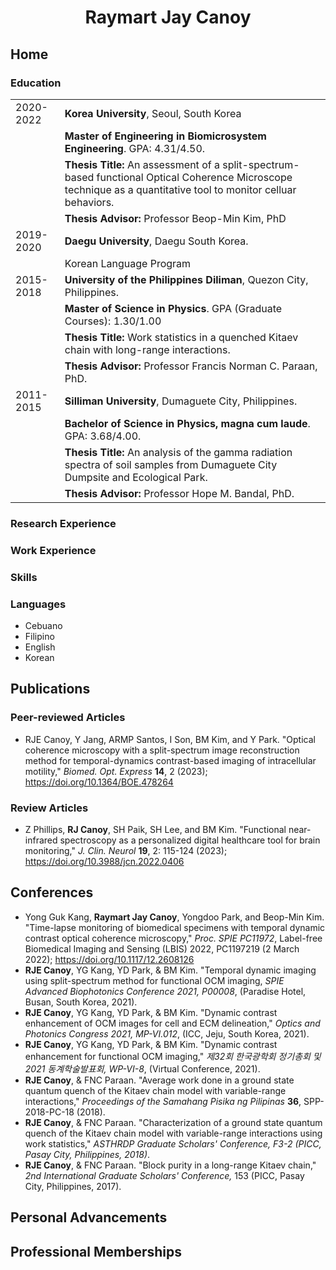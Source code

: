 <body>
<p align='center'>
  <h1 align='center'>
    Raymart Jay Canoy<br>
  </h1>
</p>

<p>
  <h2>
    Home
  </h2>
    <h3>
      Education
    </h3>
      <table>
        <tr>
          <td>2020-2022</td>
          <td><b>Korea University</b>, Seoul, South Korea</td>
        </tr>
        <tr>
          <td> </td>
          <td><b>Master of Engineering in Biomicrosystem Engineering</b>. GPA: 4.31/4.50.</td>
        </tr>
        <tr>
          <td> </td>
          <td><b>Thesis Title:</b> An assessment of a split-spectrum-based functional Optical Coherence Microscope technique as a quantitative tool to monitor celluar behaviors.</td>
        </tr>
        <tr>
          <td> </td>
          <td><b>Thesis Advisor: </b> Professor Beop-Min Kim, PhD</td>
        </tr>
        <tr>
          <td>2019-2020</td>
          <td><b>Daegu University</b>, Daegu South Korea.</td>
        </tr>
        <tr>
          <td> </td>
          <td>Korean Language Program</td>
        </tr>
        <tr>
          <td>2015-2018</td>
          <td><b>University of the Philippines Diliman</b>, Quezon City, Philippines.</td>
        </tr>
        <tr>
          <td> </td>
          <td><b>Master of Science in Physics</b>. GPA (Graduate Courses): 1.30/1.00</td>
        </tr>
        <tr>
          <td> </td>
          <td><b>Thesis Title:</b> Work statistics in a quenched Kitaev chain with long-range interactions.</td>
        </tr>
        <tr>
          <td> </td>
          <td><b>Thesis Advisor:</b> Professor Francis Norman C. Paraan, PhD.</td>
        </tr>
        <tr>
          <td>2011-2015</td>
          <td><b>Silliman University</b>, Dumaguete City, Philippines.</td>
        </tr>
        <tr>
          <td> </td>
          <td><b>Bachelor of Science in Physics, magna cum laude</b>. GPA: 3.68/4.00.</td>
        </tr>
        <tr>
          <td> </td>
          <td><b>Thesis Title:</b> An analysis of the gamma radiation spectra of soil samples from Dumaguete City Dumpsite and Ecological Park.</td>
        </tr>
        <tr>
          <td> </td>
          <td><b>Thesis Advisor:</b> Professor Hope M. Bandal, PhD.</td>
        </tr>
      </table>
    <h3>
      Research Experience
    </h3>
    <h3>
      Work Experience
    </h3>
    <h3>
      Skills
    </h3>
    <h3>
      Languages
    </h3>
    <ul>
      <li>Cebuano</li>
      <li>Filipino</li>
      <li>English</li>
      <li>Korean</li>
    </ul>
    
</p>

<p>
  <p>
    <h2>
      Publications
    </h2>
    <h3>
      Peer-reviewed Articles
    </h3>
      <ul>
        <li><div><YG Kang, <b>RJE Canoy</b>, Y Jang, ARMP Santos, I Son, BM Kim, and Y Park. "Optical coherence microscopy with a split-spectrum image reconstruction method for temporal-dynamics contrast-based imaging of intracellular motility," <i>Biomed. Opt. Express</i> <b>14</b>, 2 (2023); <a href="https://doi.org/10.1364/BOE.478264">https://doi.org/10.1364/BOE.478264</a></div></li>
      </ul>
  </p>
  <p>
    <h3>
      Review Articles
    </h3>
    <ul>
      <li><div>Z Phillips, <b>RJ Canoy</b>, SH Paik, SH Lee, and BM Kim. "Functional near-infrared spectroscopy as a personalized digital healthcare tool for brain monitoring," <i>J. Clin. Neurol</i> <b>19</b>, 2: 115-124 (2023); <a href="https://doi.org/10.3988/jcn.2022.0406">https://doi.org/10.3988/jcn.2022.0406</a></div></li>
    </ul>
  </p>
</p>

<p>
  <h2>
    Conferences
  </h2>
  <ul>
    <li>Yong Guk Kang, <b>Raymart Jay Canoy</b>, Yongdoo Park, and Beop-Min Kim. "Time-lapse monitoring of biomedical specimens with temporal dynamic contrast optical coherence microscopy," <i>Proc. SPIE PC11972</i>, Label-free Biomedical Imaging and Sensing (LBIS) 2022, PC1197219 (2 March 2022); <a href="https://doi.org/10.1117/12.2608126">https://doi.org/10.1117/12.2608126</a></li>
    <li><b>RJE Canoy</b>, YG Kang, YD Park, & BM Kim. "Temporal dynamic imaging using split-spectrum method for functional OCM imaging, <i>SPIE Advanced Biophotonics Conference 2021, P00008</i>, (Paradise Hotel, Busan, South Korea, 2021).</li>
    <li><b>RJE Canoy</b>, YG Kang, YD Park, & BM Kim. "Dynamic contrast enhancement of OCM images for cell and ECM delineation," <i>Optics and Photonics Congress 2021, MP-VI.012</i>, (ICC, Jeju, South Korea, 2021).</li>
    <li><b>RJE Canoy</b>, YG Kang, YD Park, & BM Kim. "Dynamic contrast enhancement for functional OCM imaging," <i>제32회 한국광학회 정기총회 및 2021 동계학술발표회, WP-VI-8</i>, (Virtual Conference, 2021).</li>
    <li><b>RJE Canoy</b>, & FNC Paraan. "Average work done in a ground state quantum quench of the Kitaev chain model with variable-range interactions," <i>Proceedings of the Samahang Pisika ng Pilipinas</i> <b>36</b>, SPP-2018-PC-18 (2018).</li>
    <li><b>RJE Canoy</b>, & FNC Paraan. "Characterization of a ground state quantum quench of the Kitaev chain model with variable-range interactions using work statistics," <i>ASTHRDP Graduate Scholars' Conference, F3-2 (PICC, Pasay City, Philippines, 2018)</i>.</li>
    <li><b>RJE Canoy</b>, & FNC Paraan. "Block purity in a long-range Kitaev chain," <i>2nd International Graduate Scholars' Conference,</i> 153 (PICC, Pasay City, Philippines, 2017).</li>
  </ul>
</p>        

<p>
  <h2>
    Personal Advancements
  </h2>
</p>

<p>
  <h2>
    Professional Memberships
  </h2>
</p>
</body>
